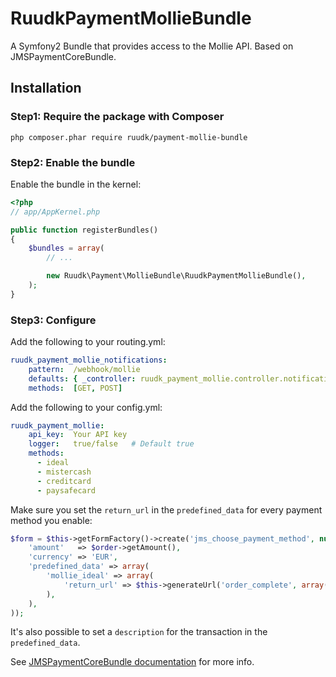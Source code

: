 RuudkPaymentMollieBundle
========================

A Symfony2 Bundle that provides access to the Mollie API. Based on JMSPaymentCoreBundle.

## Installation

### Step1: Require the package with Composer

````
php composer.phar require ruudk/payment-mollie-bundle
````

### Step2: Enable the bundle

Enable the bundle in the kernel:

``` php
<?php
// app/AppKernel.php

public function registerBundles()
{
    $bundles = array(
        // ...

        new Ruudk\Payment\MollieBundle\RuudkPaymentMollieBundle(),
    );
}
```

### Step3: Configure

Add the following to your routing.yml:
```yaml
ruudk_payment_mollie_notifications:
    pattern:  /webhook/mollie
    defaults: { _controller: ruudk_payment_mollie.controller.notification:processNotification }
    methods:  [GET, POST]
```

Add the following to your config.yml:
```yaml
ruudk_payment_mollie:
    api_key:  Your API key
    logger:   true/false   # Default true
    methods:
      - ideal
      - mistercash
      - creditcard
      - paysafecard
```

Make sure you set the `return_url` in the `predefined_data` for every payment method you enable:
````php
$form = $this->getFormFactory()->create('jms_choose_payment_method', null, array(
    'amount'   => $order->getAmount(),
    'currency' => 'EUR',
    'predefined_data' => array(
        'mollie_ideal' => array(
            'return_url' => $this->generateUrl('order_complete', array(), true),
        ),
    ),
));
````
It's also possible to set a `description` for the transaction in the `predefined_data`.

See [JMSPaymentCoreBundle documentation](http://jmsyst.com/bundles/JMSPaymentCoreBundle/master/usage) for more info.
